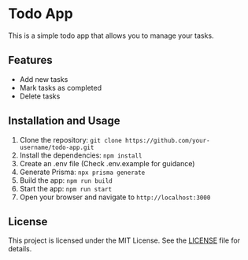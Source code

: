 # Todo App

This is a simple todo app that allows you to manage your tasks.

## Features

- Add new tasks
- Mark tasks as completed
- Delete tasks

## Installation and Usage

1. Clone the repository: `git clone https://github.com/your-username/todo-app.git`
2. Install the dependencies: `npm install`
3. Create an .env file (Check .env.example for guidance)
4. Generate Prisma: `npx prisma generate`
5. Build the app: `npm run build`
6. Start the app: `npm run start`
7. Open your browser and navigate to `http://localhost:3000`

## License

This project is licensed under the MIT License. See the [LICENSE](LICENSE) file for details.